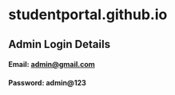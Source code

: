 # studentportal.github.io

## Admin Login Details
#### Email: admin@gmail.com
#### Password: admin@123

